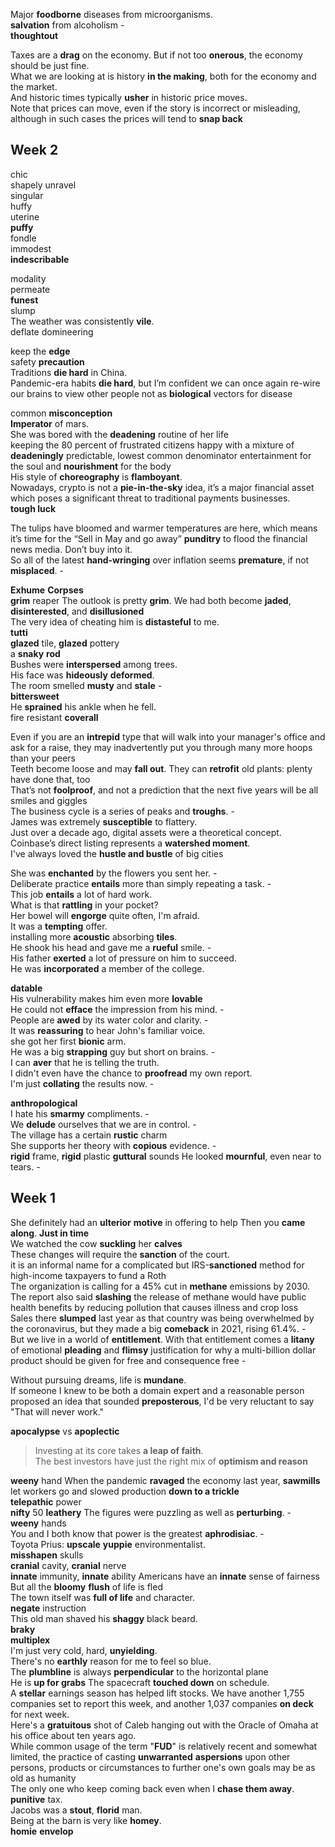 
Major **foodborne** diseases from microorganisms.  
**salvation** from alcoholism -  
**thoughtout**  

Taxes are a **drag** on the economy. But if not too **onerous**, the economy should be just fine.  
What we are looking at is history **in the making**, both for the economy and the market.   
And historic times typically **usher** in historic price moves.  
Note that prices can move, even if the story is incorrect or misleading, although in such cases the prices will tend to **snap back**  

## Week 2 

chic  
shapely
unravel  
singular  
huffy  
uterine  
**puffy**  
fondle  
immodest  
**indescribable**  

modality  
permeate  
**funest**  
slump  
The weather was consistently **vile**.   
deflate
domineering  

keep the **edge**  
safety **precaution**  
Traditions **die hard** in China.  
Pandemic-era habits **die hard**, but I’m confident we can once again re-wire our brains to view other people not as **biological** vectors for disease  

common **misconception**  
**Imperator** of mars.  
She was bored with the **deadening** routine of her life  
keeping the 80 percent of frustrated citizens happy with a mixture of **deadeningly** predictable, lowest common denominator entertainment for the soul and **nourishment** for the body  
His style of **choreography** is **flamboyant**.  
Nowadays, crypto is not a **pie-in-the-sky** idea, it’s a major financial asset which poses a significant threat to traditional payments businesses.  
**tough luck**  

The tulips have bloomed and warmer temperatures are here, which means it’s time for the “Sell in May and go away” **punditry** to flood the financial news media. Don’t buy into it.  
So all of the latest **hand-wringing** over inflation seems **premature**, if not **misplaced**. -  

**Exhume** **Corpses**  
**grim** reaper
The outlook is pretty **grim**.
We had both become **jaded**, **disinterested**, and **disillusioned**  
The very idea of cheating him is **distasteful** to me.  
**tutti**  
**glazed** tile, **glazed** pottery  
a **snaky** **rod**  
Bushes were **interspersed** among trees.  
His face was **hideously** **deformed**.  
The room smelled **musty** and **stale** -  
**bittersweet**  
He **sprained** his ankle when he fell.  
fire resistant **coverall**  

Even if you are an **intrepid** type that will walk into your manager's office and ask for a raise, they may inadvertently put you through many more hoops than your peers  
Teeth become loose and may **fall out**.
They can **retrofit** old plants: plenty have done that, too  
That’s not **foolproof**, and not a prediction that the next five years will be all smiles and giggles  
The business cycle is a series of peaks and **troughs**. -  
James was extremely **susceptible** to flattery.  
Just over a decade ago, digital assets were a theoretical concept. Coinbase’s direct listing represents a **watershed moment**.  
I've always loved the **hustle and bustle** of big cities  

She was **enchanted** by the flowers you sent her. -  
Deliberate practice **entails** more than simply repeating a task. -  
This job **entails** a lot of hard work.  
What is that **rattling** in your pocket?  
Her bowel will **engorge** quite often, I'm afraid.   
It was a **tempting** offer.   
installing more **acoustic** absorbing **tiles**.  
He shook his head and gave me a **rueful** smile. -  
His father **exerted** a lot of pressure on him to succeed.  
He was **incorporated** a member of the college.  

**datable**  
His vulnerability makes him even more **lovable**  
He could not **efface** the impression from his mind. -  
People are **awed** by its water color and clarity. -  
It was **reassuring** to hear John's familiar voice.   
she got her first **bionic** arm.   
He was a big **strapping** guy but short on brains. -   
I can **aver** that he is telling the truth.  
I didn't even have the chance to **proofread** my own report.  
I'm just **collating** the results now. -  

**anthropological**  
I hate his **smarmy** compliments. -  
We **delude** ourselves that we are in control. -  
The village has a certain **rustic** charm  
She supports her theory with **copious** evidence. -  
**rigid** frame, **rigid** plastic 
**guttural** sounds
He looked **mournful**, even near to tears. -  

## Week 1 

She definitely had an **ulterior** **motive** in offering to help
Then you **came along**. **Just in time**  
We watched the cow **suckling** her **calves**  
These changes will require the **sanction** of the court.  
it is an informal name for a complicated but IRS-**sanctioned** method for high-income taxpayers to fund a Roth  
The organization is calling for a 45% cut in **methane** emissions by 2030.  
The report also said **slashing** the release of methane would have public health benefits by reducing pollution that causes illness and crop loss  
Sales there **slumped** last year as that country was being overwhelmed by the coronavirus, but they made a big **comeback** in 2021, rising 61.4%. -  
But we live in a world of **entitlement**. With that entitlement comes a **litany** of emotional **pleading** and **flimsy** justification for why a multi-billion dollar product should be given for free and consequence free -  

Without pursuing dreams, life is **mundane**.  
If someone I knew to be both a domain expert and a reasonable person proposed an idea that sounded **preposterous**, I'd be very reluctant to say "That will never work."  

**apocalypse** vs **apoplectic**  

> Investing at its core takes **a leap of faith**.   
> The best investors have just the right mix of **optimism and reason**  

**weeny** hand 
When the pandemic **ravaged** the economy last year, **sawmills** let workers go and slowed production **down to a trickle**  
**telepathic** power  
**nifty** 50
**leathery** 
The figures were puzzling as well as **perturbing**. -  
**weeny** hands  
You and I both know that power is the greatest **aphrodisiac**. -  
Toyota Prius: **upscale** **yuppie** environmentalist.   
**misshapen** skulls  
**cranial** cavity, **cranial** nerve  
**innate** immunity, **innate** ability 
Americans have an **innate** sense of fairness  
But all the **bloomy** **flush** of life is fled  
The town itself was **full of life** and character.   
**negate** instruction  
This old man shaved his **shaggy** black beard.  
**braky**  
**multiplex**  
I'm just very cold, hard, **unyielding**.  
There's no **earthly** reason for me to feel so blue.   
The **plumbline** is always **perpendicular** to the horizontal plane  
He is **up for grabs** 
The spacecraft **touched down** on schedule.  
A **stellar** earnings season has helped lift stocks. We have another 1,755 companies set to report this week, and another 1,037 companies **on deck** for next week.  
Here's a **gratuitous** shot of Caleb hanging out with the Oracle of Omaha at his office about ten years ago.  
While common usage of the term "**FUD**" is relatively recent and somewhat limited, the practice of casting **unwarranted** **aspersions** upon other persons, products or circumstances to further one's own goals may be as old as humanity  
The only one who keep coming back even when I **chase them away**. 
**punitive** tax.  
Jacobs was a **stout**, **florid** man.  
Being at the barn is very like **homey**.  
**homie** 
**envelop**  

